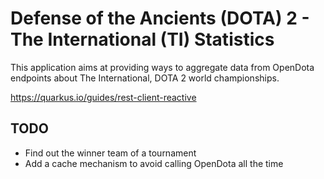 # Defense of the Ancients (DOTA) 2 - The International (TI) Statistics

This application aims at providing ways to aggregate data from OpenDota endpoints about The International, DOTA 2 world championships.

https://quarkus.io/guides/rest-client-reactive

## TODO
+ Find out the winner team of a tournament
+ Add a cache mechanism to avoid calling OpenDota all the time